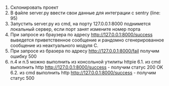 1. Склонировать проект
2. В файле server.py ввести свои данные для интеграции с sentry (line: 95)
3. Запустить server.py из cmd, на порту 127.0.0.1:8000 поднимется локальный сервер, если порт занят измените номер порта
4. При запросе из браузера по адресу http://127.0.0.1:8000/success выведется приветственное сообщение и рандомно сгенерированное сообщение из неактуального модуля C.
5. При запросе из бразера по адресу http://127.0.0.1:8000/fail получим ошибку 500
6. п.4 и п.5 можно выполнить из консольной утилиты httpie
    6.1. из cmd выполнить http http://127.0.0.1:8000/success - получим статус 200 OK
    6.2. из cmd выполнить http http://127.0.0.1:8000/success - получим статус 500
    